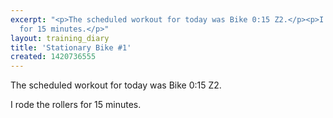 ```yaml
---
excerpt: "<p>The scheduled workout for today was Bike 0:15 Z2.</p><p>I rode the rollers
  for 15 minutes.</p>"
layout: training_diary
title: 'Stationary Bike #1'
created: 1420736555
---
```

<p>The scheduled workout for today was Bike 0:15 Z2.</p><p>I rode the rollers for 15 minutes.</p>
